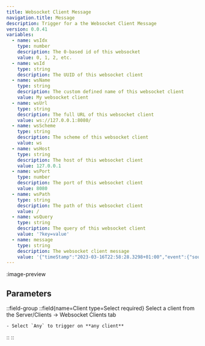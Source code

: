 ```yaml
---
title: Websocket Client Message
navigation.title: Message
description: Trigger for a the Websocket Client Message
version: 0.0.41
variables:
  - name: wsIdx
    type: number
    description: The 0-based id of this websocket
    value: 0, 1, 2, etc.
  - name: wsId
    type: string
    description: The UUID of this websocket client
  - name: wsName
    type: string
    description: The custom defined name of this websocket client
    value: My websocket client
  - name: wsUrl
    type: string
    description: The full URL of this websocket client
    value: ws://127.0.0.1:8080/
  - name: wsScheme
    type: string
    description: The scheme of this websocket client
    value: ws
  - name: wsHost
    type: string
    description: The host of this websocket client
    value: 127.0.0.1
  - name: wsPort
    type: number
    description: The port of this websocket client
    value: 8080
  - name: wsPath
    type: string
    description: The path of this websocket client
    value: /
  - name: wsQuery
    type: string
    description: The query of this websocket client
    value: '?key=value'
  - name: message
    type: string
    description: The websocket client message
    value: '{"timeStamp":"2023-03-16T22:58:28.3298+01:00","event":{"source":"HotKey","type":"Press"},"data":{"_85lbxopeOGvkNXq7iRgrjS6tpjj":1,"_hdhxue62iGbvG5rnMWU0dxGe29p":96}}'
---
```


:image-preview

## Parameters
::field-group
  ::field{name=Client type=Select required}
    Select a client from the Server/Clients -> Websocket Clients tab

    - Select `Any` to trigger on **any client**
  ::
::